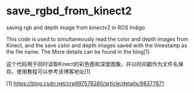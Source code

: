 # save_rgbd_from_kinect2
saving rgb and depth image from kinectv2 in ROS Indigo

This code is used to simultaneously read the color and depth images from Kinect, and the save  color and depth images saved with the timestamp as the file name. The More details can be found in the blog[1]

这个代码用于同时读取Kinect的彩色图和深度图像，并以时间戳作为文件名保存。使用教程可以参考该博客地址[1]

[1] https://blog.csdn.net/crp997576280/article/details/88377871


